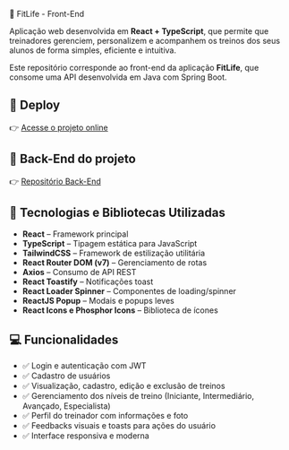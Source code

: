 🚀 FitLife - Front-End

Aplicação web desenvolvida em **React + TypeScript**, que permite que treinadores gerenciem, personalizem e acompanhem os treinos dos seus alunos de forma simples, eficiente e intuitiva.

Este repositório corresponde ao front-end da aplicação **FitLife**, que consome uma API desenvolvida em Java com Spring Boot.

## 🔗 Deploy
👉 [Acesse o projeto online](https://fittlife.netlify.app/)

## 🔗 Back-End do projeto
👉 [Repositório Back-End](https://github.com/WinxTechGirls/aplicativo-fitness)

## 🧰 Tecnologias e Bibliotecas Utilizadas
- **React** – Framework principal
- **TypeScript** – Tipagem estática para JavaScript
- **TailwindCSS** – Framework de estilização utilitária
- **React Router DOM (v7)** – Gerenciamento de rotas
- **Axios** – Consumo de API REST
- **React Toastify** – Notificações toast
- **React Loader Spinner** – Componentes de loading/spinner
- **ReactJS Popup** – Modais e popups leves
- **React Icons e Phosphor Icons** – Biblioteca de ícones

## 💻 Funcionalidades
- ✅ Login e autenticação com JWT
- ✅ Cadastro de usuários
- ✅ Visualização, cadastro, edição e exclusão de treinos
- ✅ Gerenciamento dos níveis de treino (Iniciante, Intermediário, Avançado, Especialista)
- ✅ Perfil do treinador com informações e foto
- ✅ Feedbacks visuais e toasts para ações do usuário
- ✅ Interface responsiva e moderna
